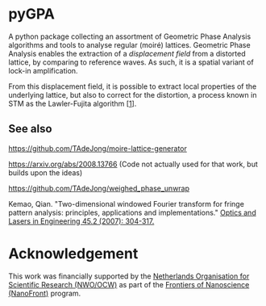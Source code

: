 # pyGPA

A python package collecting an assortment of Geometric Phase Analysis algorithms and tools to analyse regular (moiré) lattices. Geometric Phase Analysis enables the extraction of a _displacement field_ from a distorted lattice, by comparing to reference waves. As such, it is a spatial variant of lock-in amplification.

From this displacement field, it is possible to extract local properties of the underlying lattice, but also to correct for the distortion, a process known in STM as the Lawler-Fujita algorithm \[[1](https://doi.org/10.1038/nature09169)\].

## See also

https://github.com/TAdeJong/moire-lattice-generator

https://arxiv.org/abs/2008.13766 (Code not actually used for that work, but builds upon the ideas)

https://github.com/TAdeJong/weighed_phase_unwrap

Kemao, Qian. "Two-dimensional windowed Fourier transform for fringe pattern analysis: principles, applications and implementations." [Optics and Lasers in Engineering 45.2 (2007): 304-317.](https://doi.org/10.1016/j.optlaseng.2005.10.012)

# Acknowledgement

This work was financially supported by the [Netherlands Organisation for Scientific Research (NWO/OCW)](https://www.nwo.nl/en/science-enw) as part of the [Frontiers of Nanoscience (NanoFront)](https://www.universiteitleiden.nl/en/research/research-projects/science/frontiers-of-nanoscience-nanofront) program.
